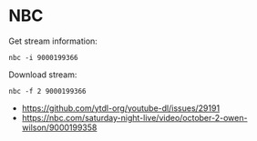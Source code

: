 # NBC

Get stream information:

~~~
nbc -i 9000199366
~~~

Download stream:

~~~
nbc -f 2 9000199366
~~~

- https://github.com/ytdl-org/youtube-dl/issues/29191
- https://nbc.com/saturday-night-live/video/october-2-owen-wilson/9000199358
